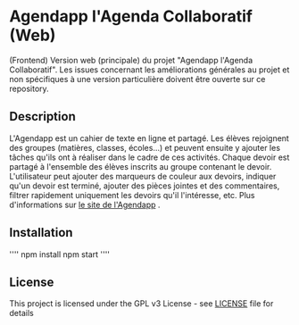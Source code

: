 # Agendapp l'Agenda Collaboratif (Web)

(Frontend) Version web (principale) du projet "Agendapp l'Agenda Collaboratif". Les issues concernant les améliorations générales au projet et non spécifiques à une version particulière doivent être ouverte sur ce repository.

## Description

L'Agendapp est un cahier de texte en ligne et partagé. Les élèves rejoignent des groupes (matières, classes, écoles...) et peuvent ensuite y ajouter les tâches qu'ils ont à réaliser dans le cadre de ces activités. 
Chaque devoir est partagé à l'ensemble des élèves inscrits au groupe contenant le devoir. 
L'utilisateur peut ajouter des marqueurs de couleur aux devoirs, indiquer qu'un devoir est terminé, ajouter des pièces jointes et des commentaires, filtrer rapidement uniquement les devoirs qu'il l'intéresse, etc.
Plus d'informations sur [le site de l'Agendapp](https://agendapp.fr/decouvrir/) .

## Installation

''''
npm install
npm start
''''

## License

This project is licensed under the GPL v3 License - see [LICENSE](https://www.gnu.org/licenses/gpl-3.0.html) file for details
